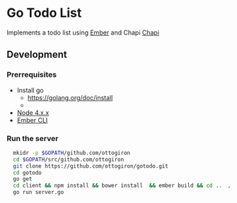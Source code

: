# Go Todo List
Implements a todo list using <a href="http://emberjs.com/">Ember</a> and Chapi <a href="https://github.com/ottogiron/chapi">Chapi</a>


## Development

### Prerrequisites
* Install go
  * https://golang.org/doc/install
  * 
* <a href="https://nodejs.org/en/">Node 4.x.x</a>
* <a href="http://ember-cli.com/">Ember CLI</a>


### Run the server

```bash
  mkidr -p $GOPATH/github.com/ottogiron
  cd $GOPATH/src/github.com/ottogiron
  git clone https://github.com/ottogiron/gotodo.git
  cd gotodo
  go get
  cd client && npm install && bower install  && ember build && cd ..  //ember stuff
  go run server.go
```
